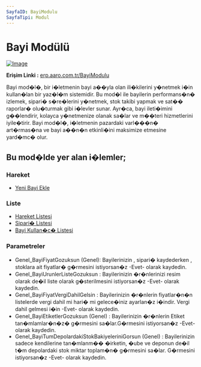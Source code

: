 ```yaml
---
SayfaID: BayiModulu
SayfaTipi: Modul
---
```


# Bayi Modülü

[![Image](https://i.hizliresim.com/dq6p2bp.png)](https://hizliresim.com/dq6p2bp)

**Erişim Linki :** [erp.aaro.com.tr/BayiModulu](erp.aaro.com.tr/BayiModulu)

Bayi mod�l�, bir i�letmenin bayi a��yla olan ili�kilerini y�netmek i�in kullan�lan bir yaz�l�m sistemidir. 
Bu mod�l ile bayilerin performans�n� izlemek, sipari� s�re�lerini y�netmek, stok takibi yapmak ve sat�� raporlar� olu�turmak gibi i�levler sunar. 
Ayr�ca, bayi ileti�imini g��lendirir, kolayca y�netmenize olanak sa�lar ve m��teri hizmetlerini iyile�tirir. 
Bayi mod�l�, i�letmenin pazardaki varl���n� art�rmas�na ve bayi a��n�n etkinli�ini maksimize etmesine yard�mc� olur.

## Bu mod�lde yer alan i�lemler;

### Hareket

- [Yeni Bayi Ekle](../Bayi/BayiMod�l�.md)

### Liste

- [Hareket Listesi](../Bayi/HareketListesi.md)
- [Sipari� Listesi](../Bayi/SiparisListesi.md)
- [Bayi Kullan�c� Listesi](../Bayi/BayiKullaniciListesi.md)

### Parametreler

- Genel_BayiFiyatGozuksun (Genel): Bayilerinizin , sipari� kaydederken , stoklara ait fiyatlar� g�rmesini istiyorsan�z -Evet- olarak kaydedin.
- Genel_BayiUrunlerListeGozuksun : Bayilerinizin �r�nlerinizi resim olarak de�il liste olarak g�sterilmesini istiyorsan�z -Evet- olarak kaydedin.
- Genel_BayiFiyatVergiDahilGelsin : Bayilerinizin �r�nlerin fiyatlar�n�n listelerde vergi dahil mi hari� mi gelece�iniz ayarlan�z i�indir. Vergi dahil gelmesi i�in -Evet- olarak kaydedin.
- Genel_BayiEtiketlerGozuksun (Genel) : Bayilerinizin �r�nlerin Etiket tan�mlamlar�n�z� g�rmesini sa�lar.G�rmesini istiyorsan�z -Evet- olarak kaydedin.
- Genel_BayiTumDepolardakiStokBakiyeleriniGorsun (Genel) : Bayilerinizin sadece kendilerine tan�mlanm�� �irketin, �ube ve deponun de�il t�m depolardaki stok miktar toplam�n� g�rmesini sa�lar. G�rmesini istiyorsan�z -Evet- olarak kaydedin.





